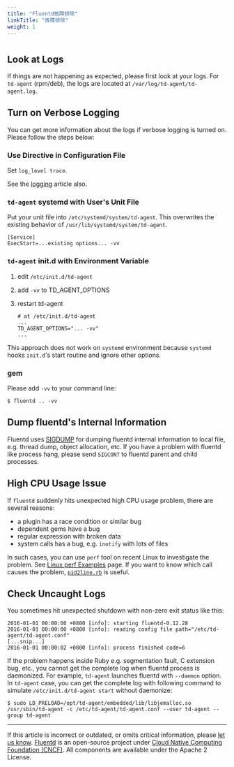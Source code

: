 ```yaml
---
title: "Fluentd故障排除"
linkTitle: "故障排除"
weight: 1
---
```


#

## Look at Logs

If things are not happening as expected, please first look at your logs. For
`td-agent` (rpm/deb), the logs are located at `/var/log/td-agent/td-agent.log`.

## Turn on Verbose Logging

You can get more information about the logs if verbose logging is turned
on. Please follow the steps below:

### Use Directive in Configuration File

Set `log_level trace`.

See the [logging](/deployment/logging.md/#by-config-file) article also.

### `td-agent` systemd with User's Unit File

Put your unit file into `/etc/systemd/system/td-agent`. This overwrites the
existing behavior of `/usr/lib/systemd/system/td-agent`.

```
[Service]
ExecStart=...existing options... -vv
```

### `td-agent` init.d with Environment Variable

1.  edit `/etc/init.d/td-agent`
2.  add `-vv` to TD_AGENT_OPTIONS
3.  restart td-agent

    ```
    # at /etc/init.d/td-agent
    ...
    TD_AGENT_OPTIONS="... -vv"
    ...
    ```

This approach does not work on `systemd` environment because `systemd` hooks
`init.d`'s start routine and ignore other options.

### gem

Please add `-vv` to your command line:

```
$ fluentd .. -vv
```

## Dump fluentd's Internal Information

Fluentd uses [SIGDUMP](https://github.com/frsyuki/sigdump) for dumping
fluentd internal information to local file, e.g. thread dump, object
allocation, etc. If you have a problem with fluentd like process
hang, please send `SIGCONT` to fluentd parent and child processes.

## High CPU Usage Issue

If `fluentd` suddenly hits unexpected high CPU usage problem, there are several
reasons:

- a plugin has a race condition or similar bug
- dependent gems have a bug
- regular expression with broken data
- system calls has a bug, e.g. `inotify` with lots of files

In such cases, you can use `perf` tool on recent Linux to investigate the
problem. See [Linux perf Examples](http://www.brendangregg.com/perf.html) page.
If you want to know which call causes the problem,
[`pid2line.rb`](https://gist.github.com/nurse/0619b6af90df140508c2) is useful.

## Check Uncaught Logs

You sometimes hit unexpected shutdown with non-zero exit status like this:

```
2016-01-01 00:00:00 +0800 [info]: starting fluentd-0.12.28
2016-01-01 00:00:00 +0800 [info]: reading config file path="/etc/td-agent/td-agent.conf"
[...snip...]
2016-01-01 00:00:02 +0800 [info]: process finished code=6
```

If the problem happens inside Ruby e.g. segmentation fault, C extension
bug, etc., you cannot get the complete log when fluentd process is daemonized.
For example, `td-agent` launches fluentd with `--daemon` option. In
`td-agent` case, you can get the complete log with following command to
simulate `/etc/init.d/td-agent start` without daemonize:

```
$ sudo LD_PRELOAD=/opt/td-agent/embedded/lib/libjemalloc.so /usr/sbin/td-agent -c /etc/td-agent/td-agent.conf --user td-agent --group td-agent
```

---

If this article is incorrect or outdated, or omits critical information, please [let us know](https://github.com/fluent/fluentd-docs-gitbook/issues?state=open).
[Fluentd](http://www.fluentd.org/) is an open-source project under [Cloud Native Computing Foundation (CNCF)](https://cncf.io/). All components are available under the Apache 2 License.
